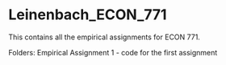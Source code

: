 # Leinenbach_ECON_771
 
This contains all the empirical assignments for ECON 771.

Folders:
Empirical Assignment 1 - code for the first assignment 
